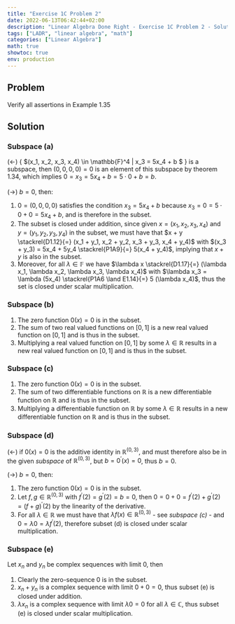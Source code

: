 ```yaml
---
title: "Exercise 1C Problem 2"
date: 2022-06-13T06:42:44+02:00
description: "Linear Algebra Done Right - Exercise 1C Problem 2 - Solution"
tags: ["LADR", "linear algebra", "math"]
categories: ["Linear Algebra"]
math: true
showtoc: true
env: production
---
```


## Problem
Verify all assertions in Example 1.35

## Solution
### Subspace (a)
$(\leftarrow)$ { $(x_1, x_2, x_3, x_4) \in \mathbb{F}^4 | x_3 = 5x_4 + b $ } is a subspace, then $(0,0,0,0) = 0$ is an element of this subspace by theorem 1.34, which implies $0 = x_3 = 5x_4 + b = 5\cdot 0 + b = b$. 

$(\rightarrow)$ $b = 0$, then:
1. $0 = (0,0,0,0)$ satisfies the condition $x_3 = 5x_4 + b$ because $x_3 = 0 = 5 \cdot 0 + 0 = 5x_4 + b$, and is therefore in the subset.
2. The subset is closed under addition, since given $x = (x_1, x_2, x_3, x_4)$ and $y = (y_1, y_2, y_3, y_4)$ in the subset, we must have that $x + y \stackrel{D1.12}{=} (x_1 + y_1, x_2 + y_2, x_3 + y_3, x_4 + y_4)$ with $(x_3 + y_3) = 5x_4 + 5y_4 \stackrel{P1A9}{=} 5(x_4 + y_4)$, implying that $x + y$ is also in the subset.
3. Moreover, for all $\lambda \in \mathbb{F}$ we have $\lambda x \stackrel{D1.17}{=} (\lambda x_1, \lambda x_2, \lambda x_3, \lambda x_4)$ with $\lambda x_3 = \lambda (5x_4) \stackrel{P1A6 \land E1.14}{=} 5 (\lambda x_4)$, thus the set is closed under scalar multiplication.


### Subspace (b)
1. The zero function $0(x) = 0$ is in the subset.
2. The sum of two real valued functions on $[0,1]$ is a new real valued function on $[0,1]$ and is thus in the subset.
3. Multiplying a real valued function on $[0,1]$ by some $\lambda \in \mathbb{R}$ results in a new real valued function on $[0,1]$ and is thus in the subset.


### Subspace (c)
1. The zero function $0(x) = 0$ is in the subset.
2. The sum of two differentiable functions on $\mathbb{R}$ is a new differentiable function on $\mathbb{R}$ and is thus in the subset.
3. Multiplying a differentiable function on $\mathbb{R}$ by some $\lambda \in \mathbb{R}$ results in a new differentiable function on $\mathbb{R}$ and is thus in the subset.


### Subspace (d)
$(\leftarrow)$ if $0(x) = 0$ is the additive identity in $\mathbb{R}^{(0,3)}$, and must therefore also be in the given *subspace* of $\mathbb{R}^{(0,3)}$, but $b = 0^\prime(x) = 0$, thus $b = 0$.

$(\rightarrow)$ $b = 0$, then:
1. The zero function $0(x) = 0$ is in the subset.
2. Let $f,g \in \mathbb{R}^{(0,3)}$ with $f^\prime(2) = g^\prime(2) = b = 0$, then $0 = 0 + 0 = f^\prime(2) + g^\prime(2) = (f + g)^\prime(2)$ by the linearity of the derivative.
3. For all $\lambda \in \mathbb{R}$ we must have that $\lambda f(x) \in \mathbb{R}^{(0,3)}$ - see *subspace (c)* - and $0 = \lambda 0 = \lambda f^\prime(2)$, therefore subset (d) is closed under scalar multiplication.

### Subspace (e)
Let ${x_n}$ and ${y_n}$ be complex sequences with limit $0$, then
1. Clearly the zero-sequence ${0}$ is in the subset.
2. ${x_n} + {y_n}$ is a complex sequence with limit $0 + 0 = 0$, thus subset (e) is closed
under addition.
3. ${\lambda x_n}$ is a complex sequence with limit $\lambda 0 = 0$ for all $\lambda \in \mathbb{C}$, thus subset (e) is closed under scalar multiplication.



